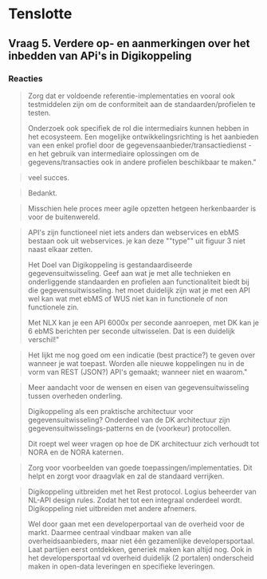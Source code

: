 # Tenslotte


## Vraag 5. Verdere op- en aanmerkingen over het inbedden van APi's in Digikoppeling

### Reacties

>Zorg dat er voldoende referentie-implementaties en vooral ook testmiddelen zijn om de conformiteit aan de standaarden/profielen te testen.
>
>Onderzoek ook specifiek de rol die intermediairs kunnen hebben in het ecosysteem. Een mogelijke ontwikkelingsrichting is het aanbieden van een enkel profiel door de gegevensaanbieder/transactiedienst - en het gebruik van intermediaire oplossingen om de gegevens/transacties ook in andere profielen beschikbaar te maken."

>veel succes.

>Bedankt.

>Misschien hele proces meer agile opzetten hetgeen herkenbaarder is voor de buitenwereld.

>API's zijn functioneel niet iets anders dan webservices en ebMS bestaan ook uit webservices. je kan deze ""type"" uit figuur 3 niet naast elkaar zetten.  
>
>Het Doel van Digikoppeling is gestandaardiseerde gegevensuitwisseling. Geef aan wat je met alle technieken en onderliggende standaarden en profielen aan functionaliteit biedt bij die gegevensuitwisseling. het moet duidelijk zijn wat je met een API wel kan wat met ebMS of WUS niet kan in functionele of non functionele zin.
>
>Met NLX kan je een API 6000x per seconde aanroepen, met DK kan je 6 ebMS berichten per seconde uitwisselen. Dat is een duidelijk verschil!"

>Het lijkt me nog goed om een indicatie (best practice?) te geven over wanneer je wat toepast. 
>Worden alle nieuwe koppelingen nu in de vorm van REST (JSON?) API's gemaakt; wanneer niet en waarom."

>Meer aandacht voor de wensen en eisen van gegevensuitwisseling tussen overheden onderling. 
>
>Digikoppeling als een praktische architectuur voor gegevensuitwisseling? Onderdeel van de DK architectuur zijn gegevensuitwisselings-patterns en de (voorkeur) protocollen.
>
>Dit roept wel weer vragen op hoe de DK architectuur zich verhoudt tot NORA en de NORA katernen.

>Zorg voor voorbeelden van goede toepassingen/implementaties. Dit helpt en zorgt voor draagvlak en zal de standaard verrijken. 

>Digikoppeling uitbreiden met het Rest protocol.
>Logius beheerder van NL-API design rules. Zodat het tot een integraal onderdeel wordt.
>Digikoppeling niet uitbreiden met andere afnemers.
>
>Wel door gaan met een developerportaal van de overheid voor de markt. Daarmee centraal vindbaar maken van alle overheidsaanbieders, maar niet één gezamenlijke developersportaal. Laat partijen eerst ontdekken, generiek maken kan altijd nog. 
>Ook in het developersportaal vd overheid duidelijk (2 portalen) onderscheid maken in open-data leveringen en specifieke leveringen.


